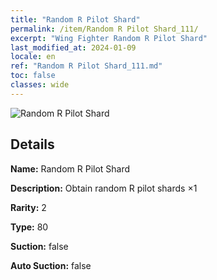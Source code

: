```yaml
---
title: "Random R Pilot Shard"
permalink: /item/Random R Pilot Shard_111/
excerpt: "Wing Fighter Random R Pilot Shard"
last_modified_at: 2024-01-09
locale: en
ref: "Random R Pilot Shard_111.md"
toc: false
classes: wide
---
```



 ![Random R Pilot Shard](/images/item/Random_R_Pilot_Shard_p.png)



## Details

 **Name:** Random R Pilot Shard 

 **Description:** Obtain random R pilot shards ×1

 **Rarity:** 2 

 **Type:** 80 

 **Suction:** false 

 **Auto Suction:** false 


